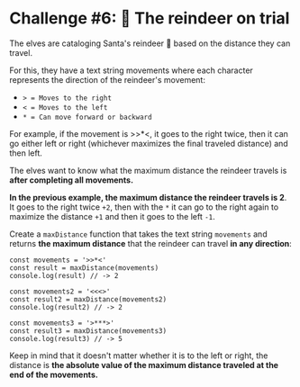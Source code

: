 # Challenge #6: 🦌 The reindeer on trial

The elves are cataloging Santa's reindeer 🦌 based on the distance they can travel.

For this, they have a text string movements where each character represents the direction of the reindeer's movement:

- `> = Moves to the right`
- `< = Moves to the left`
- `* = Can move forward or backward`

For example, if the movement is >>\*<, it goes to the right twice, then it can go either left or right (whichever maximizes the final traveled distance) and then left.

The elves want to know what the maximum distance the reindeer travels is **after completing all movements.**

**In the previous example, the maximum distance the reindeer travels is 2**. It goes to the right twice `+2`, then with the `*` it can go to the right again to maximize the distance `+1` and then it goes to the left `-1`.

Create a `maxDistance` function that takes the text string `movements` and returns **the maximum distance** that the reindeer can travel **in any direction**:

```
const movements = '>>*<'
const result = maxDistance(movements)
console.log(result) // -> 2

const movements2 = '<<<>'
const result2 = maxDistance(movements2)
console.log(result2) // -> 2

const movements3 = '>***>'
const result3 = maxDistance(movements3)
console.log(result3) // -> 5
```

Keep in mind that it doesn't matter whether it is to the left or right, the distance is **the absolute value of the maximum distance traveled at the end of the movements.**

